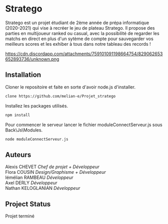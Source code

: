 # Stratego

Stratego est un projet étudiant de 2ème année de prépa informatique (2020-2021) qui vise à recréer le jeu de plateau Stratego. Il propose des parties en multijoueur ranked ou casual, avec la possibilité de regarder les matchs en direct en plus d'un sytème de compte pour sauvegarder vos meilleurs scores et les exhiber à tous dans notre tableau des records !  

https://cdn.discordapp.com/attachments/759101091198664754/829062653652893736/unknown.png

## Installation

Cloner le repositoire et faite en sorte d'avoir node.js d'installer.
```bash
clone https://github.com/melian-e/Projet_stratego
```
Installez les packages utilisés.
```bash
npm install
```
Pour commencer le serveur lancer le fichier moduleConnectServeur.js sous Back\Js\Modules.
```bash
node moduleConnectServeur.js
```

## Auteurs

Alexis CHEVET       _Chef de projet + Développeur_  
Flora COUSIN        _Design/Graphisme + Développeur_  
Iémélian RAMBEAU    _Développeur_  
Axel DERLY          _Développeur_  
Nathan KELOGLANIAN  _Développeur_  

## Project Status

Projet terminé

